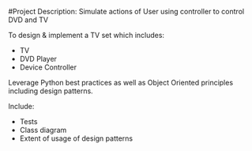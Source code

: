 #Project Description: 
Simulate actions of User using controller to control DVD and TV

To design & implement a TV set which includes:
* TV 
* DVD Player
* Device Controller

Leverage Python best practices as well as Object Oriented principles including design patterns.

Include: 
* Tests
* Class diagram
* Extent of usage of design patterns
